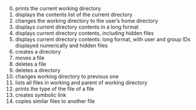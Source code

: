0. prints the current working directory
1. displays the contents list of the current directory
2. changes the working directory to the user’s home directory
3. displays current directory contents in a long format
4. displays current directory contents, including hidden files
5. displays current directory contents: long format, with user and group IDs displayed numerically and hidden files
6. creates a directory
7. moves a file
8. deletes a file
9. deletes a directory
10. changes working directory to previous one
11. lists all files in working and parent of working directory
12. prints the type of the file of a file
13. creates symbolic link
14. copies similar files to another file
